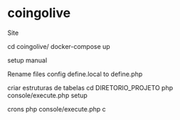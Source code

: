 # coingolive
Site


cd coingolive/
docker-compose up



setup manual

Rename files config
define.local to define.php

criar estruturas de tabelas
cd DIRETORIO_PROJETO
php console/execute.php setup

crons
php console/execute.php c